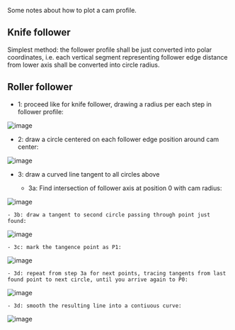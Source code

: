 Some notes about how to plot a cam profile.

## Knife follower

Simplest method: the follower profile shall be just converted into polar coordinates, i.e. each vertical segment representing follower 
edge distance from lower axis shall be converted into circle radius.

## Roller follower

- 1: proceed like for knife follower, drawing a radius per each step in follower profile:

![image](https://user-images.githubusercontent.com/1620953/189108655-09c919b8-fbe2-4f6e-a016-575017df2302.png)

- 2: draw a circle centered on each follower edge position around cam center:

![image](https://user-images.githubusercontent.com/1620953/189108693-4169419e-737e-41de-8da3-7c4f2feb0c22.png)

- 3: draw a curved line tangent to all circles above

    - 3a: Find intersection of follower axis at position 0 with cam radius:

![image](https://user-images.githubusercontent.com/1620953/189108924-c0b3456b-cc93-45e8-8856-9b417774cc4f.png)

    - 3b: draw a tangent to second circle passing through point just found:

![image](https://user-images.githubusercontent.com/1620953/189109176-89f596dc-dbb4-4b4b-93bd-b5fe732776df.png)

    - 3c: mark the tangence point as P1:
    
![image](https://user-images.githubusercontent.com/1620953/189110591-64013417-8414-4b7e-9188-c397a59a94fd.png)

    - 3d: repeat from step 3a for next points, tracing tangents from last found point to next circle, until you arrive again to P0:

![image](https://user-images.githubusercontent.com/1620953/189109903-dc2340a3-3e3e-453b-8201-57af86a6faff.png)

    - 3d: smooth the resulting line into a contiuous curve:

![image](https://user-images.githubusercontent.com/1620953/189111042-de575a98-8055-46ac-bd6d-9119bfabe978.png)

